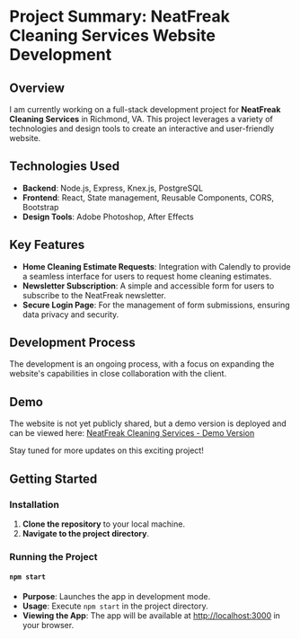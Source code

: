 # Project Summary: NeatFreak Cleaning Services Website Development

## Overview
I am currently working on a full-stack development project for **NeatFreak Cleaning Services** in Richmond, VA. This project leverages a variety of technologies and design tools to create an interactive and user-friendly website.

## Technologies Used
- **Backend**: Node.js, Express, Knex.js, PostgreSQL
- **Frontend**: React, State management, Reusable Components, CORS, Bootstrap
- **Design Tools**: Adobe Photoshop, After Effects

## Key Features
- **Home Cleaning Estimate Requests**: Integration with Calendly to provide a seamless interface for users to request home cleaning estimates.
- **Newsletter Subscription**: A simple and accessible form for users to subscribe to the NeatFreak newsletter.
- **Secure Login Page**: For the management of form submissions, ensuring data privacy and security.

## Development Process
The development is an ongoing process, with a focus on expanding the website's capabilities in close collaboration with the client.

## Demo
The website is not yet publicly shared, but a demo version is deployed and can be viewed here: 
[NeatFreak Cleaning Services - Demo Version](https://neatfreak-cleaning-services-front-end.onrender.com/)

Stay tuned for more updates on this exciting project!

## Getting Started

### Installation

1. **Clone the repository** to your local machine.
2. **Navigate to the project directory**.

### Running the Project

#### `npm start`

- **Purpose**: Launches the app in development mode.
- **Usage**: Execute `npm start` in the project directory.
- **Viewing the App**: The app will be available at [http://localhost:3000](http://localhost:3000) in your browser.
